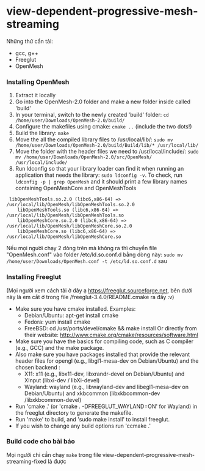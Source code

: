 # view-dependent-progressive-mesh-streaming
Những thứ cần tải:
 - gcc, g++
 - Freeglut
 - OpenMesh

### Installing OpenMesh
1) Extract it locally
2) Go into the OpenMesh-2.0 folder and make a new folder inside called 'build'
3) In your terminal, switch to the newly created 'build' folder: `cd /home/user/Downloads/OpenMesh-2.0/build/`
4) Configure the makefiles using cmake: `cmake ..` (include the two dots!)
5) Build the library: `make`
6) Move the all the compiled library files to /usr/local/lib/: `sudo mv /home/user/Downloads/OpenMesh-2.0/build/Build/lib/* /usr/local/lib/`
7) Move the folder with the header files we need to /usr/local/include/: `sudo mv /home/user/Downloads/OpenMesh-2.0/src/OpenMesh/ /usr/local/include/`
8) Run ldconfig so that your library loader can find it when running an application that needs the library: `sudo ldconfig -v`. To check, run `ldconfig -p | grep OpenMesh` and it should print a few library names containing OpenMeshCore and OpenMeshTools

```	
 libOpenMeshTools.so.2.0 (libc6,x86-64) => /usr/local/lib/OpenMesh/libOpenMeshTools.so.2.0
	libOpenMeshTools.so (libc6,x86-64) => /usr/local/lib/OpenMesh/libOpenMeshTools.so
	libOpenMeshCore.so.2.0 (libc6,x86-64) => /usr/local/lib/OpenMesh/libOpenMeshCore.so.2.0
	libOpenMeshCore.so (libc6,x86-64) => /usr/local/lib/OpenMesh/libOpenMeshCore.so
 ```
 Nếu mọi người chạy 2 dòng trên mà không ra thì chuyển file "OpenMesh.conf" vào folder /etc/ld.so.conf.d bằng dòng này: `sudo mv /home/user/Downloads/OpenMesh.conf -t /etc/ld.so.conf.d` sau 
 
### Installing Freeglut

(Mọi người xem cách tải ở đây ạ https://freeglut.sourceforge.net, bên dưới này là em cắt ở trong file /freeglut-3.4.0/README.cmake ra đấy :v)
- Make sure you have cmake installed. Examples:
  - Debian/Ubuntu: apt-get install cmake
  - Fedora: yum install cmake
  - FreeBSD: cd /usr/ports/devel/cmake && make install
  Or directly from their website:
  http://www.cmake.org/cmake/resources/software.html
- Make sure you have the basics for compiling code, such as C compiler
  (e.g., GCC) and the make package.
- Also make sure you have packages installed that provide the relevant
  header files for opengl (e.g., libgl1-mesa-dev on Debian/Ubuntu) and
  the chosen backend :
  - X11: x11 (e.g., libx11-dev, libxrandr-devel on Debian/Ubuntu) and
  XInput (libxi-dev / libXi-devel)
  - Wayland: wayland (e.g., libwayland-dev and libegl1-mesa-dev on
  Debian/Ubuntu) and xkbcommon (libxkbcommon-dev /libxkbcommon-devel)
- Run 'cmake .' (or 'cmake . -DFREEGLUT_WAYLAND=ON' for Wayland) in the
  freeglut directory to generate the makefile.
- Run 'make' to build, and 'sudo make install' to install freeglut.
- If you wish to change any build options run 'ccmake .'

### Build code cho bài báo
Mọi người chỉ cần chạy `make` trong file view-dependent-progressive-mesh-streaming-fixed là được 
